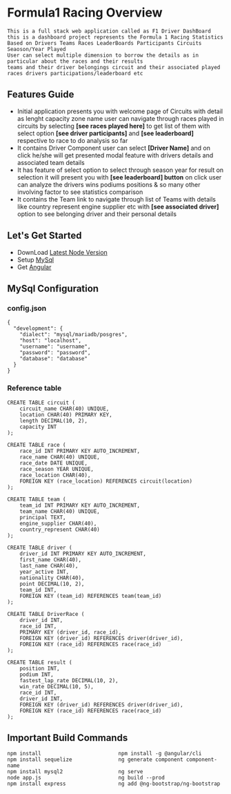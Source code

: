 # Formula1 Racing Overview 
```
This is a full stack web application called as F1 Driver DashBoard
this is a dashboard project represents the Formula 1 Racing Statistics
Based on Drivers Teams Races LeaderBoards Participants Circuits Seaoson/Year Played 
User can select multiple dimension to borrow the details as in particular about the races and their results
teams and their driver belongings circuit and their associated played races drivers participations/leaderboard etc
```
## Features Guide
<ul>
<li>Initial application presents you with welcome page of Circuits with detail as lenght capacity zone name user can navigate through races played in circuits by selecting <strong>[see races played here]</strong> to get list of them with select option <strong>[see driver participants]</strong> and <strong>[see leaderboard]</strong> respective to race to do analysis so far </li>
<li>It contains Driver Component user can select <strong>[Driver Name]</strong> and on click he/she will get presented modal feature with drivers details and associated team details</li>
<li>It has feature of select option to select through season year for result on selection it will present you with <strong>[see leaderboard] button</strong> on click user can analyze the drivers wins podiums positions & so many other involving factor to see statistics comparison </li>  
<li>It contains the Team link to navigate through list of Teams with details like country represent engine supplier etc with <strong>[see associated driver]</strong> option to see belonging driver and their personal details</li>
</ul>

## Let's Get Started 
* DownLoad [Latest Node Version](https://nodejs.org/en/download)
* Setup [MySql](https://www.mysql.com/)
* Get [Angular](https://angular.io/)

## MySql Configuration 
### config.json
```
{
  "development": {
    "dialect": "mysql/mariadb/posgres",
    "host": "localhost",
    "username": "username",
    "password": "password",
    "database": "database"
  }
}
```
### Reference table 
```
CREATE TABLE circuit (
    circuit_name CHAR(40) UNIQUE,
    location CHAR(40) PRIMARY KEY,
    length DECIMAL(10, 2),
    capacity INT
);

CREATE TABLE race (
    race_id INT PRIMARY KEY AUTO_INCREMENT,
    race_name CHAR(40) UNIQUE,
    race_date DATE UNIQUE,
    race_season YEAR UNIQUE,
    race_location CHAR(40),
    FOREIGN KEY (race_location) REFERENCES circuit(location)
);

CREATE TABLE team (
    team_id INT PRIMARY KEY AUTO_INCREMENT,
    team_name CHAR(40) UNIQUE,
    principal TEXT,
    engine_supplier CHAR(40),
    country_represent CHAR(40)
);

CREATE TABLE driver (
    driver_id INT PRIMARY KEY AUTO_INCREMENT,
    first_name CHAR(40),
    last_name CHAR(40),
    year_active INT,
    nationality CHAR(40),
    point DECIMAL(10, 2),
    team_id INT,
    FOREIGN KEY (team_id) REFERENCES team(team_id)
);

CREATE TABLE DriverRace (
    driver_id INT,
    race_id INT,
    PRIMARY KEY (driver_id, race_id),
    FOREIGN KEY (driver_id) REFERENCES driver(driver_id),
    FOREIGN KEY (race_id) REFERENCES race(race_id)
);

CREATE TABLE result (
    position INT,
    podium INT,
    fastest_lap_rate DECIMAL(10, 2),
    win_rate DECIMAL(10, 5),
    race_id INT,
    driver_id INT,
    FOREIGN KEY (driver_id) REFERENCES driver(driver_id),
    FOREIGN KEY (race_id) REFERENCES race(race_id)
);
```
## Important Build Commands
```
npm install                         npm install -g @angular/cli     
npm install sequelize               ng generate component component-name
npm install mysql2                  ng serve
node app.js                         ng build --prod
npm install express                 ng add @ng-bootstrap/ng-bootstrap
```


